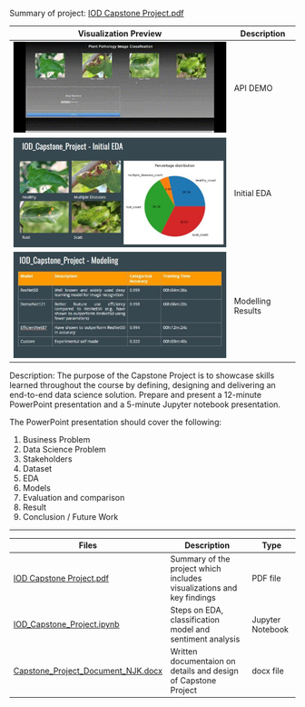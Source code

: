 Summary of project: [IOD Capstone Project.pdf](IOD_Capstone_Project.pdf)

| Visualization Preview       | Description   |
| ------------- | ------------- |
| ![alt text](https://github.com/zinogore/Capstone_Project/blob/main/API_DEMO_Capstone_Project%20(Shortened).gif?raw=true) | API DEMO |
| ![alt text](https://github.com/zinogore/Capstone_Project/blob/main/Capstone_Project_S6.jpg?raw=true) | Initial EDA |
| ![alt text](https://github.com/zinogore/Capstone_Project/blob/main/Capstone_Project_S11.jpg?raw=true) | Modelling Results |

Description:
The purpose of the Capstone Project is to showcase skills learned throughout the course by defining, designing and delivering an end-to-end data science solution.
Prepare and present a 12-minute PowerPoint presentation and a 5-minute Jupyter notebook presentation.

The PowerPoint presentation should cover the following:
1. Business Problem
2. Data Science Problem
3. Stakeholders
4. Dataset
5. EDA
6. Models
7. Evaluation and comparison
8. Result
9. Conclusion / Future Work
-----------

| Files         | Description   | Type |
| ------------- | ------------- | ------------- |
| [IOD Capstone Project.pdf](IOD_Capstone_Project.pdf) | Summary of the project which includes visualizations and key findings | PDF file |
| [IOD_Capstone_Project.ipynb](IOD_Capstone_Project.ipynb) | Steps on EDA, classification model and sentiment analysis | Jupyter Notebook |
| [Capstone_Project_Document_NJK.docx](Capstone_Project_Document_NJK.docx) | Written documentaion on details and design of Capstone Project | docx file |

